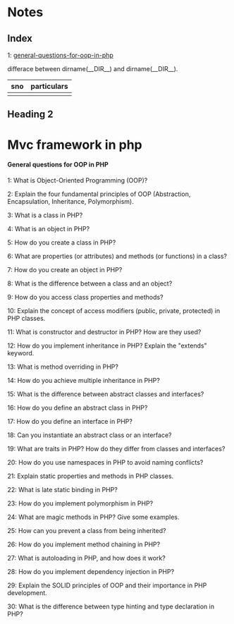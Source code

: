 # Notes

## Index

1: [general-questions-for-oop-in-php](https://github.com/mr-monk-here/Notes#general-questions-for-oop-in-php)

differace between dirname(\_\_DIR\_\_) and dirname(\_\_DIR\_\_).

| sno | particulars |
| --- | ----------- |
|     |             |

## Heading 2

# Mvc framework in php

#### General questions for OOP in PHP

1: What is Object-Oriented Programming (OOP)?

2: Explain the four fundamental principles of OOP (Abstraction, Encapsulation, Inheritance, Polymorphism).

3: What is a class in PHP?

4: What is an object in PHP?

5: How do you create a class in PHP?

6: What are properties (or attributes) and methods (or functions) in a class?

7: How do you create an object in PHP?

8: What is the difference between a class and an object?

9: How do you access class properties and methods?

10: Explain the concept of access modifiers (public, private, protected) in PHP classes.

11: What is constructor and destructor in PHP? How are they used?

12: How do you implement inheritance in PHP? Explain the "extends" keyword.

13: What is method overriding in PHP?

14: How do you achieve multiple inheritance in PHP?

15: What is the difference between abstract classes and interfaces?

16: How do you define an abstract class in PHP?

17: How do you define an interface in PHP?

18: Can you instantiate an abstract class or an interface?

19: What are traits in PHP? How do they differ from classes and interfaces?

20: How do you use namespaces in PHP to avoid naming conflicts?

21: Explain static properties and methods in PHP classes.

22: What is late static binding in PHP?

23: How do you implement polymorphism in PHP?

24: What are magic methods in PHP? Give some examples.

25: How can you prevent a class from being inherited?

26: How do you implement method chaining in PHP?

27: What is autoloading in PHP, and how does it work?

28: How do you implement dependency injection in PHP?

29: Explain the SOLID principles of OOP and their importance in PHP development.

30: What is the difference between type hinting and type declaration in PHP?
